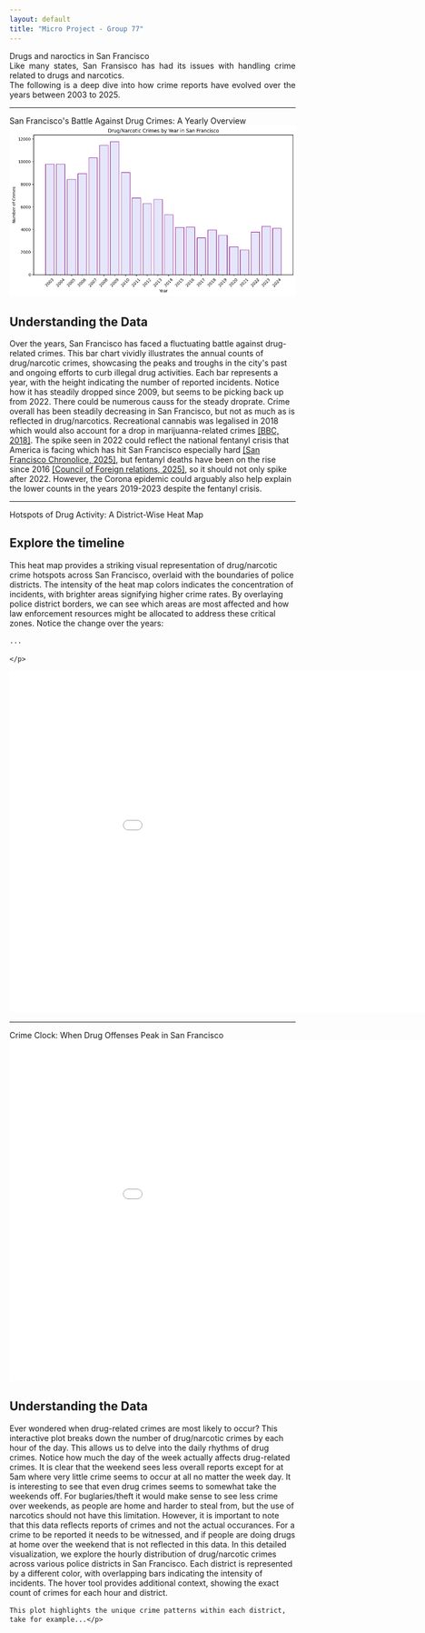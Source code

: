 ```yaml
---
layout: default
title: "Micro Project - Group 77"
---
```


<div class = "header" >
Drugs and naroctics in San Francisco
</div>
<div class="introduction" markdown="1" style="max-width: 1000px; margin: 0 auto; text-align: justify; text-justify: inter-word;">
  Like many states, San Fransisco has had its issues with handling crime related to drugs and narcotics. <br>
  The following is a deep dive into how crime reports have evolved over the years between 2003 to 2025. 
</div>

---

<div class = "figure-header" >
San Francisco's Battle Against Drug Crimes: A Yearly Overview
</div>

<div class="narrative-container">
  <div class="image-container">
    <img src="/assets/figures/drug time series.png" alt="Figure 1">
  </div>
  <div class="text-container">
    <h2>Understanding the Data</h2>
    <p>Over the years, San Francisco has faced a fluctuating battle against drug-related crimes. This bar chart vividly illustrates the annual counts of drug/narcotic crimes, showcasing the peaks and troughs in the city's past and ongoing efforts to curb illegal drug activities. Each bar represents a year, with the height indicating the number of reported incidents. Notice how it has steadily dropped since 2009, but seems to be picking back up from 2022.
    There could be numerous causs for the steady droprate. Crime overall has been steadily decreasing in San Francisco, but not as much as is reflected in drug/narcotics. Recreational cannabis was legalised in 2018 which would also account for a drop in marijuanna-related crimes
    <a href="https://www.bbc.com/news/world-us-canada-42532776">[BBC, 2018]</a>. The spike seen in 2022 could reflect the national fentanyl crisis that America is facing which has hit San Francisco especially hard <a href="https://www.sfchronicle.com/projects/san-francisco-drug-overdose-deaths">[San Francisco Chronolice, 2025]</a>, but fentanyl deaths have been on the rise since 2016 <a href="https://www.cfr.org/backgrounder/fentanyl-and-us-opioid-epidemic">[Council of Foreign relations, 2025]</a>, so it should not only spike after 2022. However, the Corona epidemic could arguably also help explain the lower counts in the years 2019-2023 despite the fentanyl crisis.</p>
  </div>
</div>



---
<div class = "figure-header" >
Hotspots of Drug Activity: A District-Wise Heat Map
</div>

<div class="narrative-container">
  <div class="text-container" style=margin: 0 auto; text-align: justify; text-justify: inter-word;">
    <h2>Explore the timeline</h2>
    <p>This heat map provides a striking visual representation of drug/narcotic crime hotspots across San Francisco, overlaid with the boundaries of police districts. The intensity of the heat map colors indicates the concentration of incidents, with brighter areas signifying higher crime rates. By overlaying police district borders, we can see which areas are most affected and how law enforcement resources might be allocated to address these critical zones. Notice the change over the years:
    
    ...
    
    </p>
  </div>
  <div class="image-container">
    <iframe src="/assets/html/A2_san_francisco_heatmapwithtime.html" width="1000" height="600" style="border:none;"></iframe>
  </div>
</div>



---

<div class = "figure-header" >
Crime Clock: When Drug Offenses Peak in San Francisco
</div>

<div class="narrative-container">
  <div class="image-container">
    <iframe src="/assets/html/Narcotic 24h by district 4.html" width="1000" height="600" style="border:none;"></iframe>
  </div>
  <div class="text-container">
    <h2>Understanding the Data</h2>
    <p>Ever wondered when drug-related crimes are most likely to occur? This interactive plot breaks down the number of drug/narcotic crimes by each hour of the day. This allows us to delve into the daily rhythms of drug crimes. Notice how much the day of the week actually affects drug-related crimes. It is clear that the weekend sees less overall reports except for at 5am where very little crime seems to occur at all no matter the week day. It is interesting to see that even drug crimes seems to somewhat take the weekends off. For buglaries/theft it would make sense to see less crime over weekends, as people are home and harder to steal from, but the use of narcotics should not have this limitation. However, it is important to note that this data reflects reports of crimes and not the actual occurances. For a crime to be reported it needs to be witnessed, and if people are doing drugs at home over the weekend that is not reflected in this data. 
    In this detailed visualization, we explore the hourly distribution of drug/narcotic crimes across various police districts in San Francisco. Each district is represented by a different color, with overlapping bars indicating the intensity of incidents. The hover tool provides additional context, showing the exact count of crimes for each hour and district.
    
    This plot highlights the unique crime patterns within each district, take for example...</p>
  </div>
</div>
